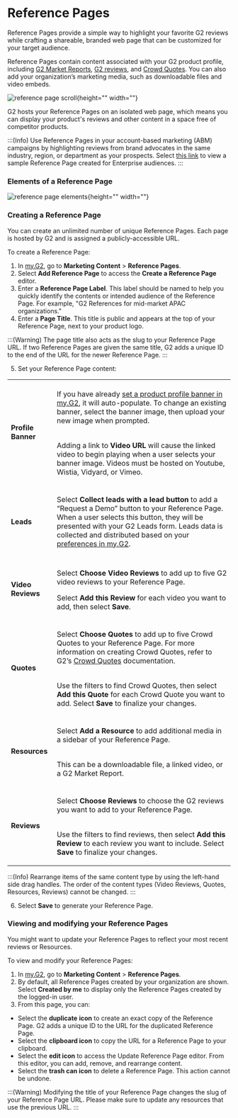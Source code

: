 <!-- 8453ae7c-20e9-4de1-a81b-68a8b35cdfc5 -->

# Reference Pages

Reference Pages provide a simple way to highlight your favorite G2 reviews while crafting a shareable, branded web page that can be customized for your target audience. 

Reference Pages contain content associated with your G2 product profile, including [G2 Market Reports](https://my.g2.com/~/reports_library), [G2 reviews](https://my.g2.com/~/review_activity), and [Crowd Quotes](https://documentation.g2.com/docs/crowd-quotes). You can also add your organization’s marketing media, such as downloadable files and video embeds.

![reference page scroll](https://cdn.document360.io/1759d01c-b118-4f31-81f7-e4011071a6d4/Images/Documentation/reference%20page%20scroll.gif){height="" width=""}

G2 hosts your Reference Pages on an isolated web page, which means you can display your product's reviews and other content in a space free of competitor products. 

:::(Info)
Use Reference Pages in your account-based marketing (ABM) campaigns by highlighting reviews from brand advocates in the same industry, region, or department as your prospects. Select [this link](https://www.g2.com/products/g2-seller-solutions/references/enterprise) to view a sample Reference Page created for Enterprise audiences.
:::


### Elements of a Reference Page
![reference page elements](https://cdn.document360.io/1759d01c-b118-4f31-81f7-e4011071a6d4/Images/Documentation/reference%20page%20elements.gif){height="" width=""}

### Creating a Reference Page

You can create an unlimited number of unique Reference Pages. Each page is hosted by G2 and is assigned a publicly-accessible URL.

To create a Reference Page:



1. In [my.G2](https://my.g2.com/~/references), go to **Marketing Content** > **Reference Pages**.
2. Select **Add Reference Page** to access the **Create a Reference Page** editor.
3. Enter a **Reference Page Label**. This label should be named to help you quickly identify the contents or intended audience of the Reference Page. For example, "G2 References for mid-market APAC organizations."
4. Enter a **Page Title**. This title is public and appears at the top of your Reference Page, next to your product logo. 

:::(Warning)
The page title also acts as the slug to your Reference Page URL. If two Reference Pages are given the same title, G2 adds a unique ID to the end of the URL for the newer Reference Page.
:::


5. Set your Reference Page content:

<table>
  <tr>
   <td>
<strong>Profile Banner</strong>
   </td>
   <td><br />If you have already <a href="https://documentation.g2.com/docs/product-information">set a product profile banner in my.G2</a>, it will auto-populate. To change an existing banner, select the banner image, then upload your new image when prompted. 
<p /><br />
Adding a link to <strong>Video URL</strong> will cause the linked video to begin playing when a user selects your banner image. Videos must be hosted on Youtube, Wistia, Vidyard, or Vimeo.
   </td>
  </tr>
  <tr>
   <td><strong>Leads</strong>
   </td>
   <td><br />Select <strong>Collect leads with a lead button</strong> to add a “Request a Demo” button to your Reference Page. When a user selects this button, they will be presented with your G2 Leads form. Leads data is collected and distributed based on your  <a href="https://documentation.g2.com/docs/leads">preferences  in my.G2</a>.<br /><br />
   </td>
  </tr>
  <tr>
   <td><strong>Video Reviews</strong>
   </td>
   <td><br />Select <strong>Choose Video Reviews</strong> to add up to five G2 video reviews to your Reference Page. 
<p />
Select <strong>Add this Review</strong> for each video you want to add, then select <strong>Save</strong>. 
   </td>
  </tr>
  <tr>
   <td><strong>Quotes</strong>
   </td>
   <td><br />Select <strong>Choose Quotes</strong> to add up to five Crowd Quotes to your Reference Page. For more information on creating Crowd Quotes, refer to G2’s <a href="https://documentation.g2.com/docs/crowd-quotes">Crowd Quotes</a> documentation.
<p /><br />
Use the filters to find Crowd Quotes, then select <strong>Add this Quote</strong> for each Crowd Quote you want to add. Select <strong>Save</strong> to finalize your changes. 
   </td>
  </tr>
  <tr>
   <td><strong>Resources</strong>
   </td>
   <td><br />Select <strong>Add a Resource</strong> to add additional media in a sidebar of your Reference Page. 
<p /><br />
This can be a downloadable file, a linked video, or a G2 Market Report.
   </td>
  </tr>
  <tr>
   <td><strong>Reviews</strong>
   </td>
   <td><br />Select <strong>Choose Reviews</strong> to choose the G2 reviews you want to add to your Reference Page. 
<p /><br />
Use the filters to find reviews, then select <strong>Add this Review</strong> to each review you want to include. Select <strong>Save</strong> to finalize your changes.
   </td>
  </tr>
</table>

 :::(Info)
Rearrange items of the same content type by using the left-hand side drag handles. The order of the content types (Video Reviews, Quotes, Resources, Reviews) cannot be changed.
:::

6. Select **Save** to generate your Reference Page.


### Viewing and modifying your Reference Pages

You might want to update your Reference Pages to reflect your most recent reviews or Resources. 

To view and modify your Reference Pages:

1. In [my.G2](https://my.g2.com/~/references), go to **Marketing Content** > **Reference Pages**. 
2. By default, all Reference Pages created by your organization are shown. Select **Created by me** to display only the Reference Pages created by the logged-in user.
3. From this page, you can:
* Select the **duplicate** **icon** to create an exact copy of the Reference Page. G2 adds a unique ID to the URL for the duplicated Reference Page.
* Select the **clipboard icon** to copy the URL for a Reference Page to your clipboard.
* Select the **edit icon** to access the Update Reference Page editor. From this editor, you can add, remove, and rearrange content.
* Select the **trash can icon** to delete a Reference Page. This action cannot be undone.

:::(Warning)
Modifying the title of your Reference Page changes the slug of your Reference Page URL. Please make sure to update any resources that use the previous URL.
:::